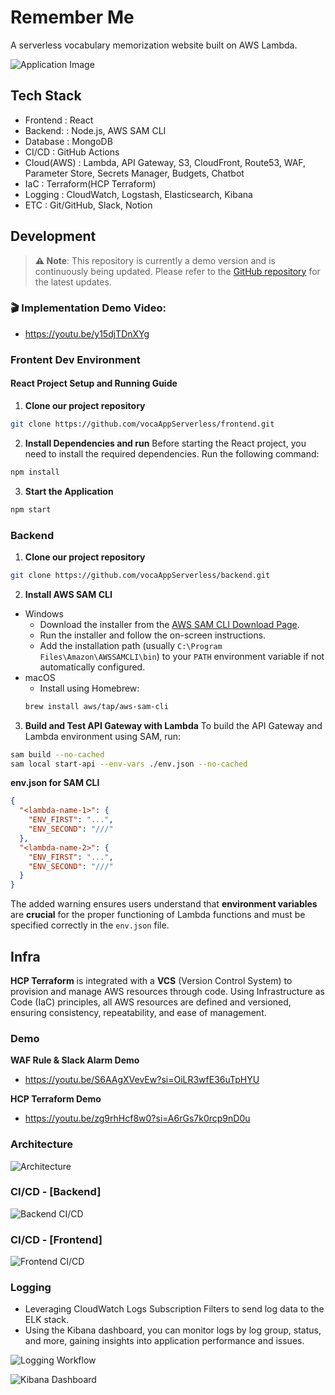 # Remember Me

A serverless vocabulary memorization website built on AWS Lambda.

![Application Image](https://github.com/vocaAppServerless/.github/blob/main/assets/img/rememberme_app.png?raw=true)

## Tech Stack

- Frontend   : React
- Backend:   : Node.js, AWS SAM CLI
- Database   : MongoDB
- CI/CD      : GitHub Actions
- Cloud(AWS) : Lambda, API Gateway, S3, CloudFront, Route53, WAF, Parameter Store, Secrets Manager, Budgets, Chatbot
- IaC        : Terraform(HCP Terraform)
- Logging    : CloudWatch, Logstash, Elasticsearch, Kibana
- ETC        : Git/GitHub, Slack, Notion

## Development

> **⚠️ Note**: This repository is currently a demo version and is continuously being updated. Please refer to the [GitHub repository](https://github.com/nurdworker/rememberme) for the latest updates.  

### 🎬 Implementation Demo Video:  

- <https://youtu.be/y15djTDnXYg>
  
### **Frontent Dev Environment**

#### React Project Setup and Running Guide

1. **Clone our project repository**
```bash
git clone https://github.com/vocaAppServerless/frontend.git
```
2. **Install Dependencies and run**
Before starting the React project, you need to install the required dependencies. Run the following command:
```bash
npm install
```
3. **Start the Application**
```bash
npm start
```

### **Backend**
1. **Clone our project repository**
```bash
git clone https://github.com/vocaAppServerless/backend.git
```
2. **Install AWS SAM CLI**
- Windows
  - Download the installer from the [AWS SAM CLI Download Page](https://aws.amazon.com/serverless/sam/).
  -  Run the installer and follow the on-screen instructions.
  - Add the installation path (usually `C:\Program Files\Amazon\AWSSAMCLI\bin`) to your `PATH` environment variable if not automatically configured.
- macOS
  - Install using Homebrew:
   ```bash
   brew install aws/tap/aws-sam-cli
   ```
3. **Build and Test API Gateway with Lambda**
To build the API Gateway and Lambda environment using SAM, run:

```bash
sam build --no-cached
sam local start-api --env-vars ./env.json --no-cached
```
**env.json for SAM CLI**
```json
{
  "<lambda-name-1>": {
    "ENV_FIRST": "...",
    "ENV_SECOND": "///"
  },
  "<lambda-name-2>": {
    "ENV_FIRST": "...",
    "ENV_SECOND": "///"
  }
}
```

The added warning ensures users understand that **environment variables** are **crucial** for the proper functioning of Lambda functions and must be specified correctly in the `env.json` file.

## Infra

**HCP Terraform** is integrated with a **VCS** (Version Control System) to provision and manage AWS resources through code. Using Infrastructure as Code (IaC) principles, all AWS resources are defined and versioned, ensuring consistency, repeatability, and ease of management.

### Demo

**WAF Rule & Slack Alarm Demo** 

- <https://youtu.be/S6AAgXVevEw?si=OiLR3wfE36uTpHYU>

**HCP Terraform Demo** 

- <https://youtu.be/zg9rhHcf8w0?si=A6rGs7k0rcp9nD0u>

### Architecture

![Architecture](https://github.com/vocaAppServerless/.github/blob/main/assets/img/architecture.png?raw=true)

### CI/CD - [Backend]

![Backend CI/CD](https://github.com/vocaAppServerless/.github/blob/main/assets/img/backend_ci_cd.png?raw=true)

### CI/CD - [Frontend]

![Frontend CI/CD](https://github.com/vocaAppServerless/.github/blob/main/assets/img/frontend_ci_cd.png?raw=true)

### Logging

- Leveraging CloudWatch Logs Subscription Filters to send log data to the ELK stack.
- Using the Kibana dashboard, you can monitor logs by log group, status, and more, gaining insights into application performance and issues.

![Logging Workflow](https://github.com/vocaAppServerless/.github/blob/main/assets/img/log_monitoring.png?raw=true)

![Kibana Dashboard](https://github.com/vocaAppServerless/.github/blob/main/assets/img/kibana_dashboard.png?raw=true)
